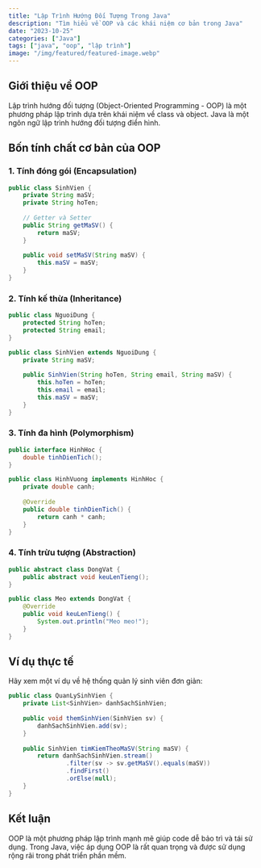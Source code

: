 ```yaml
---
title: "Lập Trình Hướng Đối Tượng Trong Java"
description: "Tìm hiểu về OOP và các khái niệm cơ bản trong Java"
date: "2023-10-25"
categories: ["Java"]
tags: ["java", "oop", "lập trình"]
image: "/img/featured/featured-image.webp"
---
```


## Giới thiệu về OOP

Lập trình hướng đối tượng (Object-Oriented Programming - OOP) là một phương pháp lập trình dựa trên khái niệm về class và object. Java là một ngôn ngữ lập trình hướng đối tượng điển hình.

## Bốn tính chất cơ bản của OOP

### 1. Tính đóng gói (Encapsulation)

```java
public class SinhVien {
    private String maSV;
    private String hoTen;
    
    // Getter và Setter
    public String getMaSV() {
        return maSV;
    }
    
    public void setMaSV(String maSV) {
        this.maSV = maSV;
    }
}
```

### 2. Tính kế thừa (Inheritance)

```java
public class NguoiDung {
    protected String hoTen;
    protected String email;
}

public class SinhVien extends NguoiDung {
    private String maSV;
    
    public SinhVien(String hoTen, String email, String maSV) {
        this.hoTen = hoTen;
        this.email = email;
        this.maSV = maSV;
    }
}
```

### 3. Tính đa hình (Polymorphism)

```java
public interface HinhHoc {
    double tinhDienTich();
}

public class HinhVuong implements HinhHoc {
    private double canh;
    
    @Override
    public double tinhDienTich() {
        return canh * canh;
    }
}
```

### 4. Tính trừu tượng (Abstraction)

```java
public abstract class DongVat {
    public abstract void keuLenTieng();
}

public class Meo extends DongVat {
    @Override
    public void keuLenTieng() {
        System.out.println("Meo meo!");
    }
}
```

## Ví dụ thực tế

Hãy xem một ví dụ về hệ thống quản lý sinh viên đơn giản:

```java
public class QuanLySinhVien {
    private List<SinhVien> danhSachSinhVien;
    
    public void themSinhVien(SinhVien sv) {
        danhSachSinhVien.add(sv);
    }
    
    public SinhVien timKiemTheoMaSV(String maSV) {
        return danhSachSinhVien.stream()
                .filter(sv -> sv.getMaSV().equals(maSV))
                .findFirst()
                .orElse(null);
    }
}
```

## Kết luận

OOP là một phương pháp lập trình mạnh mẽ giúp code dễ bảo trì và tái sử dụng. Trong Java, việc áp dụng OOP là rất quan trọng và được sử dụng rộng rãi trong phát triển phần mềm.